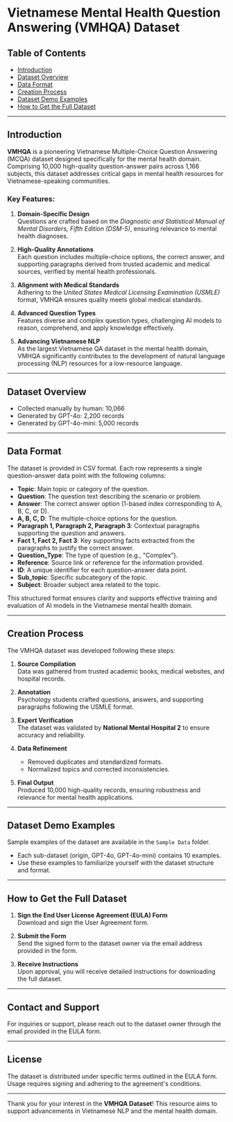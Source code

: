# Vietnamese Mental Health Question Answering (VMHQA) Dataset

## Table of Contents
- [Introduction](#introduction)
- [Dataset Overview](#dataset-overview)
- [Data Format](#data-format)
- [Creation Process](#creation-process)
- [Dataset Demo Examples](#dataset-demo-examples)
- [How to Get the Full Dataset](#how-to-get-the-full-dataset)

---

## Introduction

**VMHQA** is a pioneering Vietnamese Multiple-Choice Question Answering (MCQA) dataset designed specifically for the mental health domain. Comprising 10,000 high-quality question-answer pairs across 1,166 subjects, this dataset addresses critical gaps in mental health resources for Vietnamese-speaking communities. 

### Key Features:
1. **Domain-Specific Design**  
   Questions are crafted based on the *Diagnostic and Statistical Manual of Mental Disorders, Fifth Edition (DSM-5)*, ensuring relevance to mental health diagnoses.

2. **High-Quality Annotations**  
   Each question includes multiple-choice options, the correct answer, and supporting paragraphs derived from trusted academic and medical sources, verified by mental health professionals.

3. **Alignment with Medical Standards**  
   Adhering to the *United States Medical Licensing Examination (USMLE)* format, VMHQA ensures quality meets global medical standards.

4. **Advanced Question Types**  
   Features diverse and complex question types, challenging AI models to reason, comprehend, and apply knowledge effectively.

5. **Advancing Vietnamese NLP**  
   As the largest Vietnamese QA dataset in the mental health domain, VMHQA significantly contributes to the development of natural language processing (NLP) resources for a low-resource language.

---

## Dataset Overview
- Collected manually by human: 10,066
- Generated by GPT-4o: 2,200 records
- Generated by GPT-4o-mini: 5,000 records

---

## Data Format

The dataset is provided in CSV format. Each row represents a single question-answer data point with the following columns:

- **Topic**: Main topic or category of the question.
- **Question**: The question text describing the scenario or problem.
- **Answer**: The correct answer option (1-based index corresponding to A, B, C, or D).
- **A, B, C, D**: The multiple-choice options for the question.
- **Paragraph 1, Paragraph 2, Paragraph 3**: Contextual paragraphs supporting the question and answers.
- **Fact 1, Fact 2, Fact 3**: Key supporting facts extracted from the paragraphs to justify the correct answer.
- **Question_Type**: The type of question (e.g., "Complex").
- **Reference**: Source link or reference for the information provided.
- **ID**: A unique identifier for each question-answer data point.
- **Sub_topic**: Specific subcategory of the topic.
- **Subject**: Broader subject area related to the topic.

This structured format ensures clarity and supports effective training and evaluation of AI models in the Vietnamese mental health domain.

---

## Creation Process

The VMHQA dataset was developed following these steps:

1. **Source Compilation**  
   Data was gathered from trusted academic books, medical websites, and hospital records.

2. **Annotation**  
   Psychology students crafted questions, answers, and supporting paragraphs following the USMLE format.

3. **Expert Verification**  
   The dataset was validated by **National Mental Hospital 2** to ensure accuracy and reliability.

4. **Data Refinement**  
   - Removed duplicates and standardized formats.
   - Normalized topics and corrected inconsistencies.

5. **Final Output**  
   Produced 10,000 high-quality records, ensuring robustness and relevance for mental health applications.

---

## Dataset Demo Examples

Sample examples of the dataset are available in the `Sample Data` folder.  
- Each sub-dataset (origin, GPT-4o, GPT-4o-mini) contains 10 examples.  
- Use these examples to familiarize yourself with the dataset structure and format.

---

## How to Get the Full Dataset

1. **Sign the  End User License Agreement (EULA) Form**  
   Download and sign the User Agreement form.
   
2. **Submit the Form**  
   Send the signed form to the dataset owner via the email address provided in the form.
   
3. **Receive Instructions**  
   Upon approval, you will receive detailed instructions for downloading the full dataset.

---

## Contact and Support

For inquiries or support, please reach out to the dataset owner through the email provided in the EULA form.

---

## License

The dataset is distributed under specific terms outlined in the EULA form. Usage requires signing and adhering to the agreement's conditions.

---

Thank you for your interest in the **VMHQA Dataset**! This resource aims to support advancements in Vietnamese NLP and the mental health domain.

